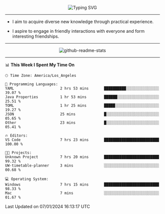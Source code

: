 <p align="center">
  <img src="https://readme-typing-svg.demolab.com?font=Fira+Code&weight=500&size=32&duration=2500&pause=1600&center=true&vCenter=true&random=false&width=1024&height=64&lines=Hi+there+%F0%9F%91%8B;I'm+delighted+you+could+make+it+here+%F0%9F%8E%89;I'm+Harry%2C+a+college+student+still+finding+my+way" alt="Typing SVG" />
</p>


---


- I aim to acquire diverse new knowledge through practical experience.

- I aspire to engage in friendly interactions with everyone and form interesting friendships.


---


<p align="center">
  <img src="https://github-readme-stats.vercel.app/api?username=Harry-Jing&show_icons=true" alt="github-readme-stats"/>
</p>


---

<!--START_SECTION:waka-->
📊 **This Week I Spent My Time On** 

```text
🕑︎ Time Zone: America/Los_Angeles

💬 Programming Languages: 
YAML                     2 hrs 53 mins       ██████████░░░░░░░░░░░░░░░   39.07 % 
Java Properties          1 hr 53 mins        ██████░░░░░░░░░░░░░░░░░░░   25.51 % 
TOML                     1 hr 25 mins        █████░░░░░░░░░░░░░░░░░░░░   19.27 % 
JSON                     25 mins             █░░░░░░░░░░░░░░░░░░░░░░░░   05.65 % 
Other                    23 mins             █░░░░░░░░░░░░░░░░░░░░░░░░   05.41 % 

🔥 Editors: 
VS Code                  7 hrs 23 mins       █████████████████████████   100.00 % 

🐱‍💻 Projects: 
Unknown Project          7 hrs 20 mins       █████████████████████████   99.32 % 
UW-timetable-planner     3 mins              ░░░░░░░░░░░░░░░░░░░░░░░░░   00.68 % 

💻 Operating System: 
Windows                  7 hrs 15 mins       █████████████████████████   98.33 % 
Mac                      7 mins              ░░░░░░░░░░░░░░░░░░░░░░░░░   01.67 % 
```


 Last Updated on 07/01/2024 16:13:17 UTC
<!--END_SECTION:waka-->
